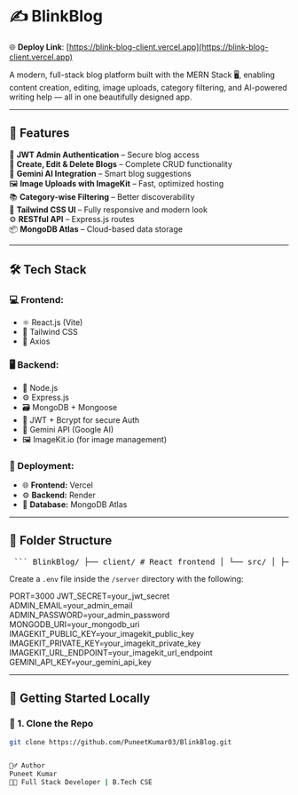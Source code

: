 # ✍️ BlinkBlog

🌐 **Deploy Link**: [https://blink-blog-client.vercel.app](https://blink-blog-client.vercel.app)

A modern, full-stack blog platform built with the MERN Stack 🖥️, enabling content creation, editing, image uploads, category filtering, and AI-powered writing help — all in one beautifully designed app.

---

## 🚀 Features

🔐 **JWT Admin Authentication** – Secure blog access  
📝 **Create, Edit & Delete Blogs** – Complete CRUD functionality  
🧠 **Gemini AI Integration** – Smart blog suggestions  
🖼️ **Image Uploads with ImageKit** – Fast, optimized hosting  
📚 **Category-wise Filtering** – Better discoverability  
🎨 **Tailwind CSS UI** – Fully responsive and modern look  
⚙️ **RESTful API** – Express.js routes  
📦 **MongoDB Atlas** – Cloud-based data storage

---

## 🛠️ Tech Stack

### 💻 Frontend:
- ⚛️ React.js (Vite)
- 🎨 Tailwind CSS
- 🔗 Axios

### 🖥️ Backend:
- 🧠 Node.js
- ⚙️ Express.js
- 🗃️ MongoDB + Mongoose
- 🔐 JWT + Bcrypt for secure Auth
- 🤖 Gemini API (Google AI)
- 🖼️ ImageKit.io (for image management)

### 🚀 Deployment:
- 🌐 **Frontend:** Vercel  
- ⚙️ **Backend:** Render  
- 💾 **Database:** MongoDB Atlas

---

## 📁 Folder Structure

<pre lang="markdown"> ``` BlinkBlog/ ├── client/ # React frontend │ └── src/ │ ├── components/ │ ├── pages/ │ ├── context/ │ └── App.jsx │ ├── server/ # Express backend │ ├── config/ │ ├── controllers/ │ ├── middleware/ │ ├── models/ │ ├── routes/ │ ├── app.js │ └── server.js │ ├── .env └── README.md ``` </pre>

Create a `.env` file inside the `/server` directory with the following:

PORT=3000
JWT_SECRET=your_jwt_secret
ADMIN_EMAIL=your_admin_email
ADMIN_PASSWORD=your_admin_password
MONGODB_URI=your_mongodb_uri
IMAGEKIT_PUBLIC_KEY=your_imagekit_public_key
IMAGEKIT_PRIVATE_KEY=your_imagekit_private_key
IMAGEKIT_URL_ENDPOINT=your_imagekit_url_endpoint
GEMINI_API_KEY=your_gemini_api_key

---

## 🧪 Getting Started Locally

### 🧰 1. Clone the Repo
```bash
git clone https://github.com/PuneetKumar03/BlinkBlog.git


🙋‍♂️ Author
Puneet Kumar
🧑‍💻 Full Stack Developer | B.Tech CSE
